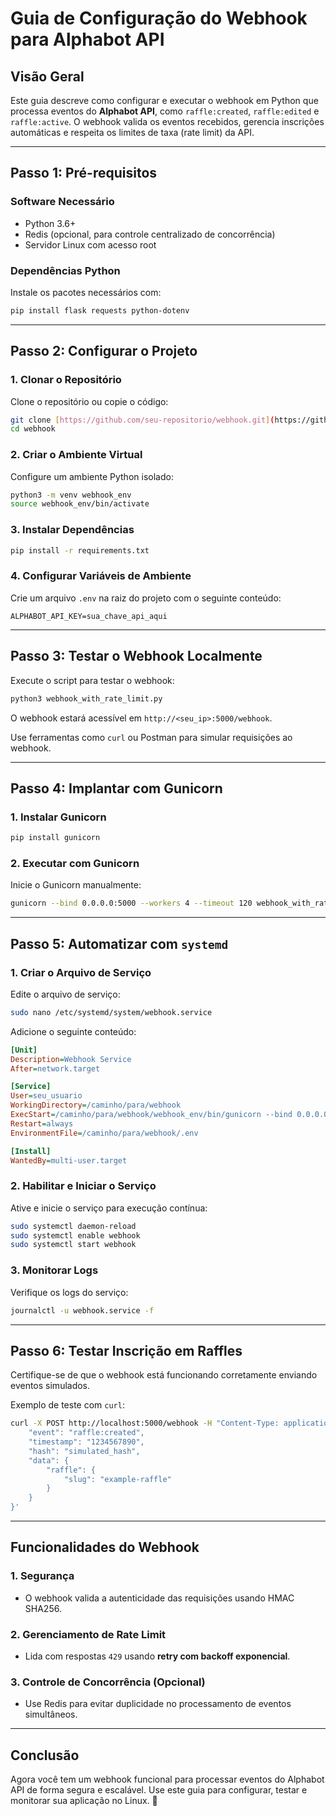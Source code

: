 
# Guia de Configuração do Webhook para Alphabot API

## **Visão Geral**

Este guia descreve como configurar e executar o webhook em Python que processa eventos do **Alphabot API**, como `raffle:created`, `raffle:edited` e `raffle:active`. O webhook valida os eventos recebidos, gerencia inscrições automáticas e respeita os limites de taxa (rate limit) da API.

---

## **Passo 1: Pré-requisitos**

### **Software Necessário**
- Python 3.6+
- Redis (opcional, para controle centralizado de concorrência)
- Servidor Linux com acesso root

### **Dependências Python**
Instale os pacotes necessários com:
```bash
pip install flask requests python-dotenv
```

---

## **Passo 2: Configurar o Projeto**

### **1. Clonar o Repositório**
Clone o repositório ou copie o código:
```bash
git clone [https://github.com/seu-repositorio/webhook.git](https://github.com/DaemonBSD/webhook_alphabot.git)
cd webhook
```

### **2. Criar o Ambiente Virtual**
Configure um ambiente Python isolado:
```bash
python3 -m venv webhook_env
source webhook_env/bin/activate
```

### **3. Instalar Dependências**
```bash
pip install -r requirements.txt
```

### **4. Configurar Variáveis de Ambiente**
Crie um arquivo `.env` na raiz do projeto com o seguinte conteúdo:
```env
ALPHABOT_API_KEY=sua_chave_api_aqui
```

---

## **Passo 3: Testar o Webhook Localmente**
Execute o script para testar o webhook:
```bash
python3 webhook_with_rate_limit.py
```
O webhook estará acessível em `http://<seu_ip>:5000/webhook`.

Use ferramentas como `curl` ou Postman para simular requisições ao webhook.

---

## **Passo 4: Implantar com Gunicorn**

### **1. Instalar Gunicorn**
```bash
pip install gunicorn
```

### **2. Executar com Gunicorn**
Inicie o Gunicorn manualmente:
```bash
gunicorn --bind 0.0.0.0:5000 --workers 4 --timeout 120 webhook_with_rate_limit:app
```

---

## **Passo 5: Automatizar com `systemd`**

### **1. Criar o Arquivo de Serviço**
Edite o arquivo de serviço:
```bash
sudo nano /etc/systemd/system/webhook.service
```
Adicione o seguinte conteúdo:
```ini
[Unit]
Description=Webhook Service
After=network.target

[Service]
User=seu_usuario
WorkingDirectory=/caminho/para/webhook
ExecStart=/caminho/para/webhook/webhook_env/bin/gunicorn --bind 0.0.0.0:5000 --workers 4 --timeout 120 webhook_with_rate_limit:app
Restart=always
EnvironmentFile=/caminho/para/webhook/.env

[Install]
WantedBy=multi-user.target
```

### **2. Habilitar e Iniciar o Serviço**
Ative e inicie o serviço para execução contínua:
```bash
sudo systemctl daemon-reload
sudo systemctl enable webhook
sudo systemctl start webhook
```

### **3. Monitorar Logs**
Verifique os logs do serviço:
```bash
journalctl -u webhook.service -f
```

---

## **Passo 6: Testar Inscrição em Raffles**
Certifique-se de que o webhook está funcionando corretamente enviando eventos simulados.

Exemplo de teste com `curl`:
```bash
curl -X POST http://localhost:5000/webhook -H "Content-Type: application/json" -d '{
    "event": "raffle:created",
    "timestamp": "1234567890",
    "hash": "simulated_hash",
    "data": {
        "raffle": {
            "slug": "example-raffle"
        }
    }
}'
```

---

## **Funcionalidades do Webhook**

### **1. Segurança**
- O webhook valida a autenticidade das requisições usando HMAC SHA256.

### **2. Gerenciamento de Rate Limit**
- Lida com respostas `429` usando **retry com backoff exponencial**.

### **3. Controle de Concorrência (Opcional)**
- Use Redis para evitar duplicidade no processamento de eventos simultâneos.

---

## **Conclusão**

Agora você tem um webhook funcional para processar eventos do Alphabot API de forma segura e escalável. Use este guia para configurar, testar e monitorar sua aplicação no Linux. 🚀
